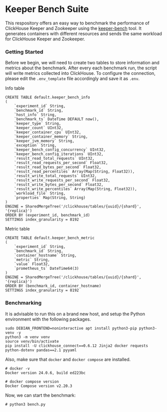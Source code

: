 # Keeper Bench Suite
This respository offers an easy way to benchmark the performance of ClickHouse Keeper and Zookeeper using the [keeper-bench](https://github.com/ClickHouse/ClickHouse/tree/master/utils/keeper-bench) tool. It generates containers with different resources and sends the same workload for ClickHouse Keeper and Zookeeper. 

### Getting Started
Before we begin, we will need to create two tables to store information and metrics about the benchmark. After every each benchmark run, the script will write metrics collected into ClickHouse. To configure the connection, please edit the `.env_template` file accordingly and save it as `.env`.

Info table
```
CREATE TABLE default.keeper_bench_info
(
    `experiment_id` String,
    `benchmark_id` String,
    `host_info` String,
    `benchmark_ts` DateTime DEFAULT now(),
    `keeper_type` String,
    `keeper_count` UInt32,
    `keeper_container_cpu` UInt32,
    `keeper_container_memory` String,
    `keeper_jvm_memory` String,
    `exception` String,
    `keeper_bench_config_concurrency` UInt32,
    `keeper_bench_config_iterations` UInt32,
    `result_read_total_requests` UInt32,
    `result_read_requests_per_second` Float32,
    `result_read_bytes_per_second` Float32,
    `result_read_percentiles` Array(Map(String, Float32)),
    `result_write_total_requests` UInt32,
    `result_write_requests_per_second` Float32,
    `result_write_bytes_per_second` Float32,
    `result_write_percentiles` Array(Map(String, Float32)),
    `workload_file` String,
    `properties` Map(String, String)
)
ENGINE = SharedMergeTree('/clickhouse/tables/{uuid}/{shard}', '{replica}')
ORDER BY (experiment_id, benchmark_id)
SETTINGS index_granularity = 8192
```

Metric table
```
CREATE TABLE default.keeper_bench_metric
(
    `experiment_id` String,
    `benchmark_id` String,
    `container_hostname` String,
    `metric` String,
    `value` Float32,
    `prometheus_ts` DateTime64(3)
)
ENGINE = SharedMergeTree('/clickhouse/tables/{uuid}/{shard}', '{replica}')
ORDER BY (benchmark_id, container_hostname)
SETTINGS index_granularity = 8192
```

### Benchmarking

It is advisable to run this on a brand new host, and setup the Python environment with the following packages.
```
sudo DEBIAN_FRONTEND=noninteractive apt install python3-pip python3-venv -y
python3 -m venv venv
source venv/bin/activate
pip install -U clickhouse_connect==0.6.12 Jinja2 docker requests python-dotenv pandas==2.1 pyyaml
```

Also, make sure that `docker` and `docker compose` are installed. 

```
# docker -v
Docker version 24.0.6, build ed223bc

# docker compose version
Docker Compose version v2.20.3
```

Now, we can start the benchmark:

```
# python3 bench.py
```